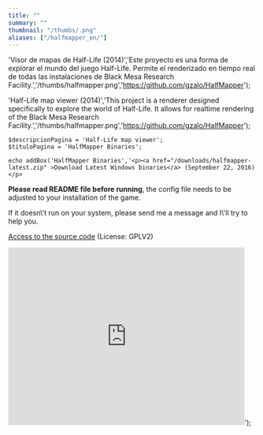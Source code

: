 ```yaml
---
title: ""
summary: ""
thumbnail: "/thumbs/.png"
aliases: ["/halfmapper_en/"]
---
```

'Visor de mapas de Half-Life (2014)','Este proyecto es una forma de explorar el mundo del juego Half-Life. Permite el renderizado en tiempo real de todas las instalaciones de Black Mesa Research Facility.','/thumbs/halfmapper.png','https://github.com/gzalo/HalfMapper');

'Half-Life map viewer (2014)','This project is a renderer designed specifically to explore the world of Half-Life. It allows for realtime rendering of the Black Mesa Research Facility.','/thumbs/halfmapper.png','https://github.com/gzalo/HalfMapper');

	$descripcionPagina = 'Half-Life map viewer';
	$tituloPagina = 'HalfMapper Binaries';
	
	echo addBox('HalfMapper Binaries','<p><a href="/downloads/halfmapper-latest.zip" >Download Latest Windows binaries</a> (September 22, 2016)</p>
<p><strong>Please read README file before running</strong>, the config file needs to be adjusted to your installation of the game.</p>
<p>If it doesn\'t run on your system, please send me a message and I\'ll try to help you.</p>
<p><a href="https://github.com/gzalo/HalfMapper">Access to the source code</a> (License: GPLV2)</p>
<iframe width="480" height="360" src="http://www.youtube.com/embed/Hl2HbV3UbMs?rel=0" frameborder="0" allowfullscreen></iframe>');